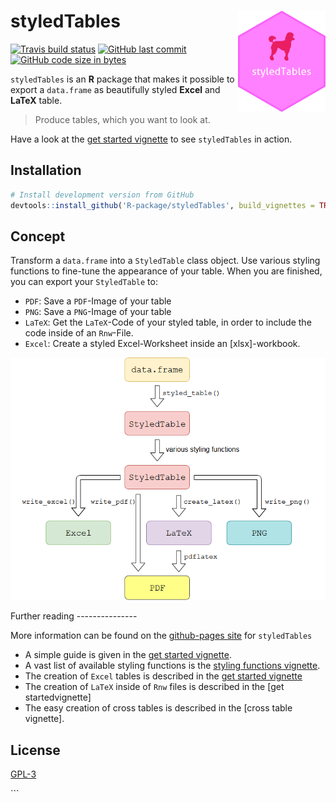 
styledTables <img src="man/figures/logo.png" align="right" alt="" width=140 height=162 />
=========================================================================================

<!-- badges: start -->
[![Travis build status](https://travis-ci.org/R-package/styledTables.svg?branch=master)](https://travis-ci.org/R-package/styledTables) [![GitHub last commit](https://img.shields.io/github/last-commit/R-package/styledTables.svg?logo=github)](https://github.com/R-package/styledTables/commits/master) [![GitHub code size in bytes](https://img.shields.io/github/languages/code-size/R-package/styledTables.svg?logo=github)](https://github.com/R-package/styledTables)

`styledTables` is an **R** package that makes it possible to export a `data.frame` as beautifully styled **Excel** and **LaTeX** table.

> Produce tables, which you want to look at.

Have a look at the [get started vignette](https://R-package.github.io/styledTables/articles/styledTables.html) to see `styledTables` in action.

Installation
------------

``` r
# Install development version from GitHub
devtools::install_github('R-package/styledTables', build_vignettes = TRUE)
```

Concept
-------

Transform a `data.frame` into a `StyledTable` class object. Use various styling functions to fine-tune the appearance of your table. When you are finished, you can export your `StyledTable` to:

-   `PDF`: Save a `PDF`-Image of your table
-   `PNG`: Save a `PNG`-Image of your table
-   `LaTeX`: Get the `LaTeX`-Code of your styled table, in order to include the code inside of an `Rnw`-File.
-   `Excel`: Create a styled Excel-Worksheet inside an \[xlsx\]-workbook.

<p>
<img src="man/figures/flow_st.png">
</p>
Further reading
---------------

More information can be found on the [github-pages site](https://R-package.github.io/styledTables) for `styledTables`

-   A simple guide is given in the [get started vignette](https://R-package.github.io/styledTables/articles/styledTables.html).
-   A vast list of available styling functions is the [styling functions vignette](https://R-package.github.io/styledTables/articles/styling_functions.html).
-   The creation of `Excel` tables is described in the [get started vignette](https://R-package.github.io/styledTables/articles/styledTables.html)
-   The creation of `LaTeX` inside of `Rnw` files is described in the \[get startedvignette\]
-   The easy creation of cross tables is described in the \[cross table vignette\].

License
-------

[GPL-3](https://R-package.github.io/styledTables/LICENSE)

\`\`\`
